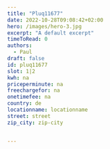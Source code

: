 ```yaml
---
title: "Pluq11677"
date: 2022-10-28T09:08:42+02:00
hero: /images/hero-3.jpg
excerpt: "A default excerpt"
timeToRead: 0
authors:
  - Paul
draft: false
id: pluq11677
slot: 1|2
kwh: na
priceperminute: na
freechargefor: na
onetimefee: na
country: de
locationname: locationname
street: street
zip_city: zip-city


---
```

